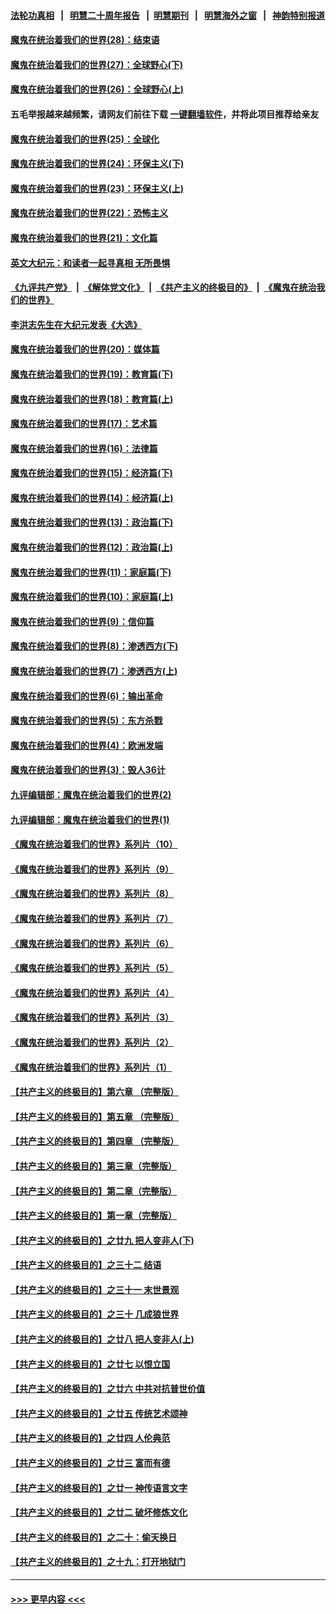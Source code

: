 #### [法轮功真相](https://github.com/gfw-breaker/truth/blob/master/README.md?t=0) &nbsp;&nbsp;|&nbsp;&nbsp; [明慧二十周年报告](https://github.com/gfw-breaker/mh-reports/blob/master/README.md?t=0) &nbsp;&nbsp;|&nbsp;&nbsp;[明慧期刊](https://github.com/gfw-breaker/mh-qikan) &nbsp;&nbsp;|&nbsp;&nbsp; [明慧海外之窗](https://github.com/gfw-breaker/mh-news/blob/master/README.md?t=0) &nbsp;&nbsp;|&nbsp;&nbsp; [神韵特别报道](https://github.com/gfw-breaker/mh-news/blob/master/shenyun.md?t=0)
#### [魔鬼在统治着我们的世界(28)：结束语](../pages/nsc422/n10936246.md?t=07141501) 
#### [魔鬼在统治着我们的世界(27)：全球野心(下)](../pages/nsc422/n10928319.md?t=07141501) 
#### [魔鬼在统治着我们的世界(26)：全球野心(上)](../pages/nsc422/n10900318.md?t=07141501) 
#### 五毛举报越来越频繁，请网友们前往下载 [一键翻墙软件](https://github.com/gfw-breaker/ssr-accounts)，并将此项目推荐给亲友
#### [魔鬼在统治着我们的世界(25)：全球化](../pages/nsc422/n10788205.md?t=07141501) 
#### [魔鬼在统治着我们的世界(24)：环保主义(下)](../pages/nsc422/n10695307.md?t=07141501) 
#### [魔鬼在统治着我们的世界(23)：环保主义(上)](../pages/nsc422/n10688613.md?t=07141501) 
#### [魔鬼在统治着我们的世界(22)：恐怖主义](../pages/nsc422/n10614727.md?t=07141501) 
#### [魔鬼在统治着我们的世界(21)：文化篇](../pages/nsc422/n10597706.md?t=07141501) 
#### [英文大纪元：和读者一起寻真相 无所畏惧](../pages/nsc422/n12542027.md?t=07141501) 
#### [《九评共产党》](https://github.com/begood0513/9ping.md/blob/master/README.md) &nbsp;|&nbsp; [《解体党文化》](../../../../jtdwh.md/blob/master/README.md)  &nbsp;|&nbsp; [《共产主义的终极目的》](../../../../gczydzjmd.md/blob/master/README.md) &nbsp;|&nbsp; [《魔鬼在统治我们的世界》](../../../../mgztzwmdsj.md/blob/master/README.md) 
#### [李洪志先生在大纪元发表《大选》](../pages/nsc422/n12534746.md?t=07141501) 
#### [魔鬼在统治着我们的世界(20)：媒体篇](../pages/nsc422/n10586579.md?t=07141501) 
#### [魔鬼在统治着我们的世界(19)：教育篇(下)](../pages/nsc422/n10564808.md?t=07141501) 
#### [魔鬼在统治着我们的世界(18)：教育篇(上)](../pages/nsc422/n10526970.md?t=07141501) 
#### [魔鬼在统治着我们的世界(17)：艺术篇](../pages/nsc422/n10499093.md?t=07141501) 
#### [魔鬼在统治着我们的世界(16)：法律篇](../pages/nsc422/n10485969.md?t=07141501) 
#### [魔鬼在统治着我们的世界(15)：经济篇(下)](../pages/nsc422/n10469975.md?t=07141501) 
#### [魔鬼在统治着我们的世界(14)：经济篇(上)](../pages/nsc422/n10457370.md?t=07141501) 
#### [魔鬼在统治着我们的世界(13)：政治篇(下)](../pages/nsc422/n10448270.md?t=07141501) 
#### [魔鬼在统治着我们的世界(12)：政治篇(上)](../pages/nsc422/n10444576.md?t=07141501) 
#### [魔鬼在统治着我们的世界(11)：家庭篇(下)](../pages/nsc422/n10440961.md?t=07141501) 
#### [魔鬼在统治着我们的世界(10)：家庭篇(上)](../pages/nsc422/n10435448.md?t=07141501) 
#### [魔鬼在统治着我们的世界(9)：信仰篇](../pages/nsc422/n10432159.md?t=07141501) 
#### [魔鬼在统治着我们的世界(8)：渗透西方(下)](../pages/nsc422/n10429603.md?t=07141501) 
#### [魔鬼在统治着我们的世界(7)：渗透西方(上)](../pages/nsc422/n10426013.md?t=07141501) 
#### [魔鬼在统治着我们的世界(6)：输出革命](../pages/nsc422/n10421536.md?t=07141501) 
#### [魔鬼在统治着我们的世界(5)：东方杀戮](../pages/nsc422/n10417707.md?t=07141501) 
#### [魔鬼在统治着我们的世界(4)：欧洲发端](../pages/nsc422/n10414890.md?t=07141501) 
#### [魔鬼在统治着我们的世界(3)：毁人36计](../pages/nsc422/n10411583.md?t=07141501) 
#### [九评编辑部：魔鬼在统治着我们的世界(2)](../pages/nsc422/n10410036.md?t=07141501) 
#### [九评编辑部：魔鬼在统治着我们的世界(1)](../pages/nsc422/n10406825.md?t=07141501) 
#### [《魔鬼在统治着我们的世界》系列片（10）](../pages/nsc422/n12292670.md?t=07141501) 
#### [《魔鬼在统治着我们的世界》系列片（9）](../pages/nsc422/n12290859.md?t=07141501) 
#### [《魔鬼在统治着我们的世界》系列片（8）](../pages/nsc422/n12287445.md?t=07141501) 
#### [《魔鬼在统治着我们的世界》系列片（7）](../pages/nsc422/n12283425.md?t=07141501) 
#### [《魔鬼在统治着我们的世界》系列片（6）](../pages/nsc422/n12282314.md?t=07141501) 
#### [《魔鬼在统治着我们的世界》系列片（5）](../pages/nsc422/n12281419.md?t=07141501) 
#### [《魔鬼在统治着我们的世界》系列片（4）](../pages/nsc422/n12274024.md?t=07141501) 
#### [《魔鬼在统治着我们的世界》系列片（3）](../pages/nsc422/n12271322.md?t=07141501) 
#### [《魔鬼在统治着我们的世界》系列片（2）](../pages/nsc422/n12269049.md?t=07141501) 
#### [《魔鬼在统治着我们的世界》系列片（1）](../pages/nsc422/n12267575.md?t=07141501) 
#### [【共产主义的终极目的】第六章 （完整版）](../pages/nsc422/n11428913.md?t=07141501) 
#### [【共产主义的终极目的】第五章 （完整版）](../pages/nsc422/n11428912.md?t=07141501) 
#### [【共产主义的终极目的】第四章 （完整版）](../pages/nsc422/n11428907.md?t=07141501) 
#### [【共产主义的终极目的】第三章（完整版）](../pages/nsc422/n11428848.md?t=07141501) 
#### [【共产主义的终极目的】第二章（完整版）](../pages/nsc422/n11428831.md?t=07141501) 
#### [【共产主义的终极目的】第一章（完整版）](../pages/nsc422/n11417651.md?t=07141501) 
#### [【共产主义的终极目的】之廿九 把人变非人(下)](../pages/nsc422/n11344140.md?t=07141501) 
#### [【共产主义的终极目的】之三十二 结语](../pages/nsc422/n11360535.md?t=07141501) 
#### [【共产主义的终极目的】之三十一 末世景观](../pages/nsc422/n11351129.md?t=07141501) 
#### [【共产主义的终极目的】之三十 几成狼世界](../pages/nsc422/n11348280.md?t=07141501) 
#### [【共产主义的终极目的】之廿八 把人变非人(上)](../pages/nsc422/n11340492.md?t=07141501) 
#### [【共产主义的终极目的】之廿七 以恨立国](../pages/nsc422/n11336944.md?t=07141501) 
#### [【共产主义的终极目的】之廿六 中共对抗普世价值](../pages/nsc422/n11324785.md?t=07141501) 
#### [【共产主义的终极目的】之廿五 传统艺术颂神](../pages/nsc422/n11296396.md?t=07141501) 
#### [【共产主义的终极目的】之廿四 人伦典范](../pages/nsc422/n11296397.md?t=07141501) 
#### [【共产主义的终极目的】之廿三 富而有德](../pages/nsc422/n11283598.md?t=07141501) 
#### [【共产主义的终极目的】之廿一 神传语言文字](../pages/nsc422/n11263265.md?t=07141501) 
#### [【共产主义的终极目的】之廿二 破坏修炼文化](../pages/nsc422/n11245728.md?t=07141501) 
#### [【共产主义的终极目的】之二十：偷天换日](../pages/nsc422/n11238846.md?t=07141501) 
#### [【共产主义的终极目的】之十九：打开地狱门](../pages/nsc422/n11206376.md?t=07141501) 

----
#### [ >>> 更早内容 <<< ](../indexes/nsc422-earlier.md)
